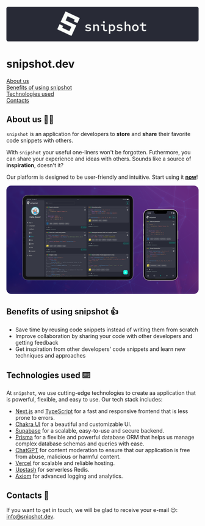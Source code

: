 [![snipshot logo](./logo.svg)](https://snipshot.dev)

# snipshot.dev

[About us](#about)  
[Benefits of using snipshot](#benefits)  
[Technologies used ](#technologies)  
[Contacts](#contacts)

## About us 👨‍💻 <a id="about"></a>

`snipshot` is an application for developers to **store** and **share** their favorite code snippets with others.

With `snipshot` your useful one-liners won't be forgotten. Futhermore, you can share your experience and ideas with others. Sounds like a source of **inspiration**, doesn't it?

Our platform is designed to be user-friendly and intuitive. Start using it [**now**](https://snipshot.dev/)!

![snipshot demo](./mockup.webp)

## Benefits of using snipshot 👍 <a id="benefits"></a>

- Save time by reusing code snippets instead of writing them from scratch
- Improve collaboration by sharing your code with other developers and getting feedback
- Get inspiration from other developers' code snippets and learn new techniques and approaches

## Technologies used ⌨️ <a id="technologies"></a>

At `snipshot`, we use cutting-edge technologies to create aa application that is powerful, flexible, and easy to use. Our tech stack includes:

- [Next.js](https://nextjs.org) and [TypeScript](https://www.typescriptlang.org) for a fast and responsive frontend that is less prone to errors.
- [Chakra UI](https://chakra-ui.com) for a beautiful and customizable UI.
- [Supabase](https://supabase.com) for a scalable, easy-to-use and secure backend.
- [Prisma](https://www.prisma.io) for a flexible and powerful database ORM that helps us manage complex database schemas and queries with ease.
- [ChatGPT](https://openai.com/blog/chatgpt) for content moderation to ensure that our application is free from abuse, malicious or harmful content.
- [Vercel](https://vercel.com) for scalable and reliable hosting.
- [Upstash](https://upstash.com) for serverless Redis.
- [Axiom](https://axiom.co) for advanced logging and analytics.

## Contacts 📨 <a id="contacts"></a>

If you want to get in touch, we will be glad to receive your e-mail 😉: [info@snipshot.dev](mailto:info@snipshot.dev).
